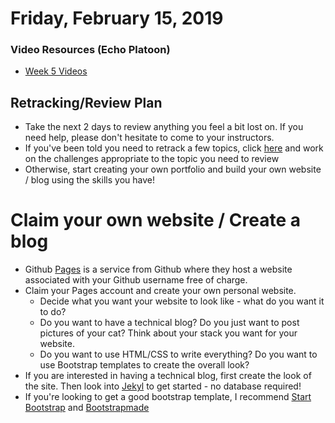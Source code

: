 Friday, February 15, 2019
====================
### Video Resources (Echo Platoon)
- [Week 5 Videos](https://www.youtube.com/watch?v=c87wLe8Ahvc&list=PLu0CiQ7bzwER6FK4-K7kK2S8Y1g9jubbT)

## Retracking/Review Plan
* Take the next 2 days to review anything you feel a bit lost on. If you need help, please don't hesitate to come to your instructors.
* If you've been told you need to retrack a few topics, click [here](https://docs.google.com/document/d/1CFR-VHH8Y7RBE1Df3yp2Ce0vewPjexqf4TKthYtFkbs/edit?usp=sharing) and work on the challenges appropriate to the topic you need to review
* Otherwise, start creating your own portfolio and build your own website / blog using the skills you have!

# Claim your own website / Create a blog
* Github [Pages](https://pages.github.com/) is a service from Github where they host a website associated with your Github username free of charge.
* Claim your Pages account and create your own personal website. 
  * Decide what you want your website to look like - what do you want it to do? 
  * Do you want to have a technical blog? Do you just want to post pictures of your cat? Think about your stack you want for your website.
  * Do you want to use HTML/CSS to write everything? Do you want to use Bootstrap templates to create the overall look?
 * If you are interested in having a technical blog, first create the look of the site. Then look into [Jekyl](https://jekyllrb.com/) to get started - no database required!
 * If you're looking to get a good bootstrap template, I recommend [Start Bootstrap](https://startbootstrap.com/template-categories/all/) and [Bootstrapmade](https://bootstrapmade.com/)

